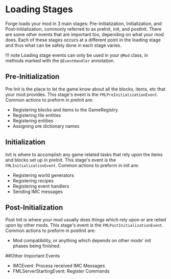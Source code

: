 Loading Stages
==============

Forge loads your mod in 3 main stages: Pre-Initialization, Initialization, and Post-Initialization, commonly referred to as preInit, init, and postInit.
There are some other events that are important too, depending on what your mod does.
Each of these stages occurs at a different point in the loading stage and thus what can be safely done in each stage varies.

!!! note
    Loading stage events can only be used in your `@Mod` class, in methods marked with the `@EventHandler` annotation.

## Pre-Initialization

Pre Init is the place to let the game know about all the blocks, items, etc that your mod provides.
This stage's event is the `FMLPreInitializationEvent`.
Common actions to preform in preInit are:

  * Registering blocks and items to the GameRegistry
  * Registering tile entities
  * Registering entities
  * Assigning ore dictionary names

## Initialization

Init is where to accomplish any game related tasks that rely upon the items and blocks set up in preInit.
This stage's event is the `FMLInitializationEvent`.
Common actions to preform in init are:

  * Registering world generators
  * Registering recipes
  * Registering event handlers
  * Sending IMC messages

## Post-Initialization

Post Init is where your mod usually does things which rely upon or are relied upon by other mods.
This stage's event is the `FMLPostInitializationEvent`.
Common actions to preform in postInit are:

  * Mod compatibility, or anything which depends on other mods' init phases being finished.

##Other Important Events

  * IMCEvent: Process received IMC Messages
  * FMLServerStartingEvent: Register Commands
